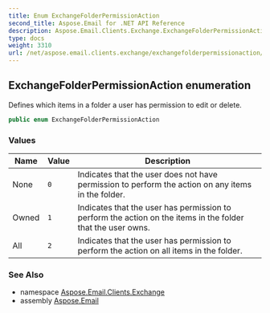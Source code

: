 ```yaml
---
title: Enum ExchangeFolderPermissionAction
second_title: Aspose.Email for .NET API Reference
description: Aspose.Email.Clients.Exchange.ExchangeFolderPermissionAction enum. Defines which items in a folder a user has permission to edit or delete
type: docs
weight: 3310
url: /net/aspose.email.clients.exchange/exchangefolderpermissionaction/
---
```

## ExchangeFolderPermissionAction enumeration

Defines which items in a folder a user has permission to edit or delete.

```csharp
public enum ExchangeFolderPermissionAction
```

### Values

| Name | Value | Description |
| --- | --- | --- |
| None | `0` | Indicates that the user does not have permission to perform the action on any items in the folder. |
| Owned | `1` | Indicates that the user has permission to perform the action on the items in the folder that the user owns. |
| All | `2` | Indicates that the user has permission to perform the action on all items in the folder. |

### See Also

* namespace [Aspose.Email.Clients.Exchange](../../aspose.email.clients.exchange/)
* assembly [Aspose.Email](../../)


